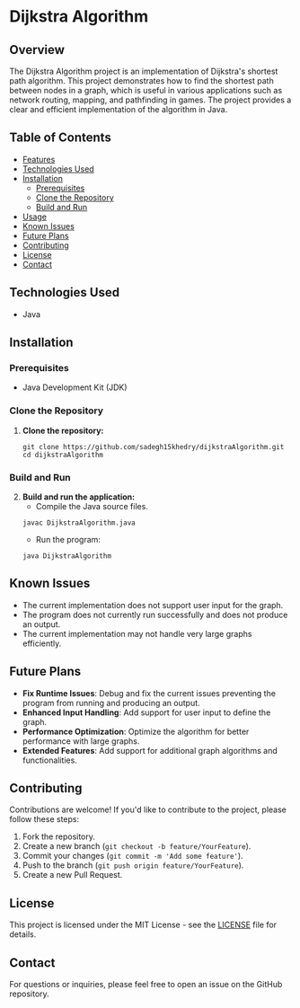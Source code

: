 # Dijkstra Algorithm

## Overview

The Dijkstra Algorithm project is an implementation of Dijkstra's shortest path algorithm. This project demonstrates how to find the shortest path between nodes in a graph, which is useful in various applications such as network routing, mapping, and pathfinding in games. The project provides a clear and efficient implementation of the algorithm in Java.

## Table of Contents

- [Features](#features)
- [Technologies Used](#technologies-used)
- [Installation](#installation)
  - [Prerequisites](#prerequisites)
  - [Clone the Repository](#clone-the-repository)
  - [Build and Run](#build-and-run)
- [Usage](#usage)
- [Known Issues](#known-issues)
- [Future Plans](#future-plans)
- [Contributing](#contributing)
- [License](#license)
- [Contact](#contact)


## Technologies Used

- Java

## Installation

### Prerequisites

- Java Development Kit (JDK)

### Clone the Repository

1. **Clone the repository:**
   ```
   git clone https://github.com/sadegh15khedry/dijkstraAlgorithm.git
   cd dijkstraAlgorithm
   ```

### Build and Run

2. **Build and run the application:**
   - Compile the Java source files.
   ```
   javac DijkstraAlgorithm.java
   ```
   - Run the program:
   ```
   java DijkstraAlgorithm
   ```


## Known Issues

- The current implementation does not support user input for the graph.
- The program does not currently run successfully and does not produce an output.
- The current implementation may not handle very large graphs efficiently.

## Future Plans

- **Fix Runtime Issues**: Debug and fix the current issues preventing the program from running and producing an output.
- **Enhanced Input Handling**: Add support for user input to define the graph.
- **Performance Optimization**: Optimize the algorithm for better performance with large graphs.
- **Extended Features**: Add support for additional graph algorithms and functionalities.

## Contributing

Contributions are welcome! If you'd like to contribute to the project, please follow these steps:
1. Fork the repository.
2. Create a new branch (`git checkout -b feature/YourFeature`).
3. Commit your changes (`git commit -m 'Add some feature'`).
4. Push to the branch (`git push origin feature/YourFeature`).
5. Create a new Pull Request.

## License

This project is licensed under the MIT License - see the [LICENSE](LICENSE) file for details.

## Contact

For questions or inquiries, please feel free to open an issue on the GitHub repository.
